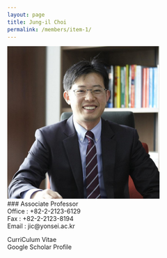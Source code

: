 ```yaml
---
layout: page
title: Jung-il Choi
permalink: /members/item-1/
---
```

<img src="/images/JungilChoi.jpg" class="imgsertoku" width="350px" height="350px" />
<br>
### Associate Professor <br>
Office : +82-2-2123-6129 <br>
Fax : +82-2-2123-8194 <br>
Email : jic@yonsei.ac.kr <br>

CurriCulum Vitae <br>
Google Scholar Profile
